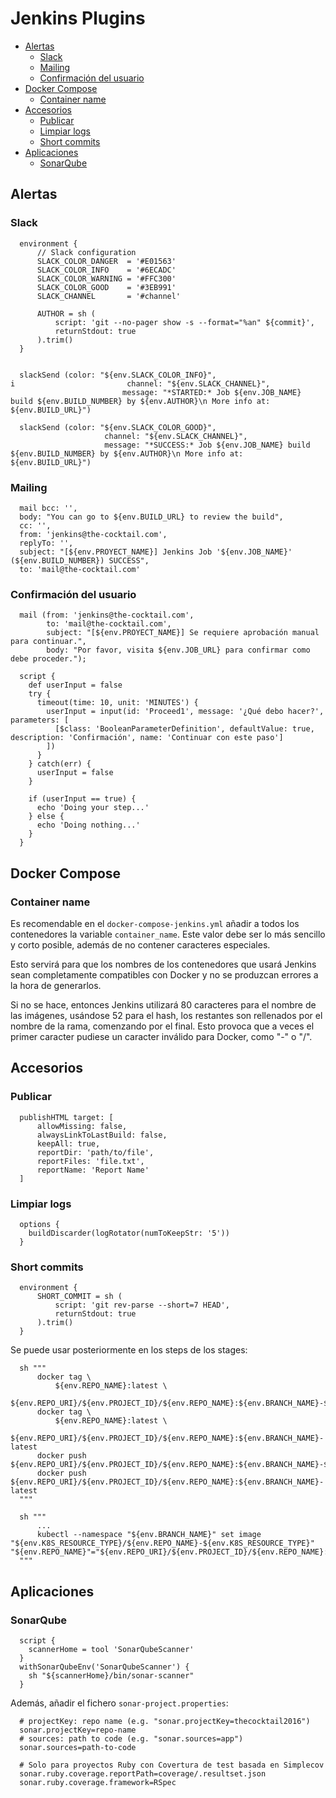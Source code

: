 # Jenkins Plugins

  * [Alertas](#alertas)
    * [Slack](#slack)
    * [Mailing](#mailing)
    * [Confirmación del usuario](#confirmación-del-usuario)
  * [Docker Compose](#docker-compose)
    * [Container name](#container-name)
  * [Accesorios](#accesorios)
    * [Publicar](#publicar)
    * [Limpiar logs](#limpiar-logs)
    * [Short commits](#short-commits)
  * [Aplicaciones](#aplicaciones)
    * [SonarQube](#sonarqube)


## Alertas

### Slack

```
  environment {
      // Slack configuration
      SLACK_COLOR_DANGER  = '#E01563'
      SLACK_COLOR_INFO    = '#6ECADC'
      SLACK_COLOR_WARNING = '#FFC300'
      SLACK_COLOR_GOOD    = '#3EB991'
      SLACK_CHANNEL       = '#channel'

      AUTHOR = sh (
          script: 'git --no-pager show -s --format="%an" ${commit}',
          returnStdout: true
      ).trim()
  }


  slackSend (color: "${env.SLACK_COLOR_INFO}",
i                         channel: "${env.SLACK_CHANNEL}",
                         message: "*STARTED:* Job ${env.JOB_NAME} build ${env.BUILD_NUMBER} by ${env.AUTHOR}\n More info at: ${env.BUILD_URL}")

  slackSend (color: "${env.SLACK_COLOR_GOOD}",
                     channel: "${env.SLACK_CHANNEL}",
                     message: "*SUCCESS:* Job ${env.JOB_NAME} build ${env.BUILD_NUMBER} by ${env.AUTHOR}\n More info at: ${env.BUILD_URL}")
```

### Mailing

```
  mail bcc: '',
  body: "You can go to ${env.BUILD_URL} to review the build",
  cc: '',
  from: 'jenkins@the-cocktail.com',
  replyTo: '',
  subject: "[${env.PROYECT_NAME}] Jenkins Job '${env.JOB_NAME}' (${env.BUILD_NUMBER}) SUCCESS",
  to: 'mail@the-cocktail.com'
```

### Confirmación del usuario

```
  mail (from: 'jenkins@the-cocktail.com',
        to: 'mail@the-cocktail.com',
        subject: "[${env.PROYECT_NAME}] Se requiere aprobación manual para continuar.",
        body: "Por favor, visita ${env.JOB_URL} para confirmar como debe proceder.");

  script {
    def userInput = false
    try {
      timeout(time: 10, unit: 'MINUTES') {
        userInput = input(id: 'Proceed1', message: '¿Qué debo hacer?', parameters: [
          [$class: 'BooleanParameterDefinition', defaultValue: true, description: 'Confirmación', name: 'Continuar con este paso']
        ])
      }
    } catch(err) {
      userInput = false
    }

    if (userInput == true) {
      echo 'Doing your step...'
    } else {
      echo 'Doing nothing...'
    }
  }
```

## Docker Compose

### Container name

Es recomendable en el `docker-compose-jenkins.yml` añadir a todos los contenedores la variable `container_name`. Este valor debe ser lo más sencillo y corto posible, además de no contener caracteres especiales.

Esto servirá para que los nombres de los contenedores que usará Jenkins sean completamente compatibles con Docker y no se produzcan errores a la hora de generarlos.

Si no se hace, entonces Jenkins utilizará 80 caracteres para el nombre de las imágenes, usándose 52 para el hash, los restantes son rellenados por el nombre de la rama, comenzando por el final. Esto provoca que a veces el primer caracter pudiese un caracter inválido para Docker, como "-" o "/".

## Accesorios

### Publicar

```
  publishHTML target: [
      allowMissing: false,
      alwaysLinkToLastBuild: false,
      keepAll: true,
      reportDir: 'path/to/file',
      reportFiles: 'file.txt',
      reportName: 'Report Name'
  ]
```

### Limpiar logs

```
  options {
    buildDiscarder(logRotator(numToKeepStr: '5'))
  }
```

### Short commits

```
  environment {
      SHORT_COMMIT = sh (
          script: 'git rev-parse --short=7 HEAD',
          returnStdout: true
      ).trim()
  }
```

Se puede usar posteriormente en los steps de los stages:

```
  sh """
      docker tag \
          ${env.REPO_NAME}:latest \
          ${env.REPO_URI}/${env.PROJECT_ID}/${env.REPO_NAME}:${env.BRANCH_NAME}-${env.SHORT_COMMIT}
      docker tag \
          ${env.REPO_NAME}:latest \
          ${env.REPO_URI}/${env.PROJECT_ID}/${env.REPO_NAME}:${env.BRANCH_NAME}-latest
      docker push ${env.REPO_URI}/${env.PROJECT_ID}/${env.REPO_NAME}:${env.BRANCH_NAME}-${env.SHORT_COMMIT}
      docker push ${env.REPO_URI}/${env.PROJECT_ID}/${env.REPO_NAME}:${env.BRANCH_NAME}-latest
  """
```
```
  sh """
      ...
      kubectl --namespace "${env.BRANCH_NAME}" set image "${env.K8S_RESOURCE_TYPE}/${env.REPO_NAME}-${env.K8S_RESOURCE_TYPE}" "${env.REPO_NAME}"="${env.REPO_URI}/${env.PROJECT_ID}/${env.REPO_NAME}:${env.BRANCH_NAME}-${env.SHORT_COMMIT}"
  """
```

## Aplicaciones

### SonarQube

```
  script {
    scannerHome = tool 'SonarQubeScanner'
  }
  withSonarQubeEnv('SonarQubeScanner') {
    sh "${scannerHome}/bin/sonar-scanner"
  }

```

Además, añadir el fichero `sonar-project.properties`:

```
  # projectKey: repo name (e.g. "sonar.projectKey=thecocktail2016")
  sonar.projectKey=repo-name
  # sources: path to code (e.g. "sonar.sources=app")
  sonar.sources=path-to-code

  # Solo para proyectos Ruby con Covertura de test basada en Simplecov
  sonar.ruby.coverage.reportPath=coverage/.resultset.json
  sonar.ruby.coverage.framework=RSpec
```
